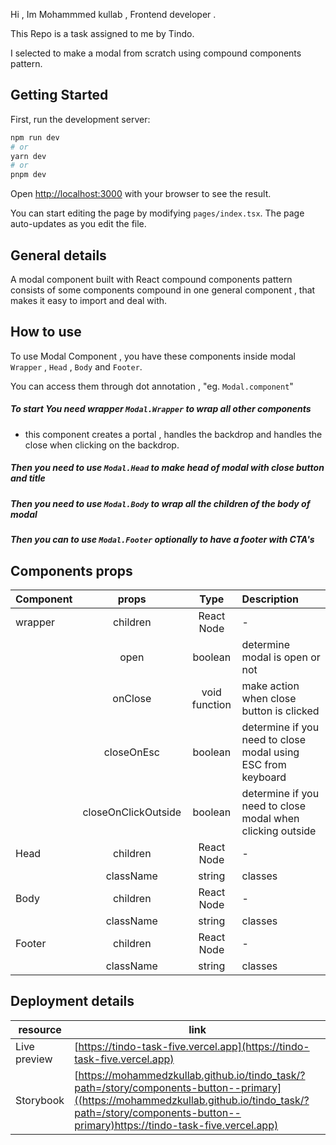 
Hi , Im Mohammmed kullab , Frontend developer .

This Repo is a task assigned to me by Tindo.

I selected to make a modal from scratch using compound components pattern.

## Getting Started

First, run the development server:

```bash
npm run dev
# or
yarn dev
# or
pnpm dev
```

Open [http://localhost:3000](http://localhost:3000) with your browser to see the result.

You can start editing the page by modifying `pages/index.tsx`. The page auto-updates as you edit the file.

## General details

A modal component built with React compound components pattern consists of some components compound in one general component , that makes it easy to import and deal with.

## How to use

To use Modal Component , you have these components inside modal `Wrapper` , `Head` , `Body` and `Footer`.

You can access them through dot annotation , "eg. `Modal.component`"

##### To start You need wrapper `Modal.Wrapper` to wrap all other components

- this component creates a portal , handles the backdrop and handles the close when clicking on the backdrop.

##### Then you need to use  `Modal.Head` to make head of modal with close button and title

##### Then you need to use  `Modal.Body` to wrap all the children of the body of modal

##### Then you can to use  `Modal.Footer` optionally to have a footer with CTA's

## Components props

| Component      | props    | Type          | Description          |
| :---        |    :----:   |          :---: |          :---|
| wrapper  | children | React Node | -    |
|          | open | boolean | determine modal is open or not   |
|          | onClose | void function | make action when close button is clicked   |
|          | closeOnEsc | boolean | determine if you need to close modal using ESC from keyboard   |
|          | closeOnClickOutside | boolean | determine if you need to close modal when clicking outside |
| Head  | children | React Node | -    |
|          | className | string | classes   |
| Body  | children | React Node | -    |
|          | className | string | classes   |
| Footer  | children | React Node | -    |
|          | className | string | classes   |

## Deployment details

| resource  | link  |
|---|---|
|  Live preview  | [https://tindo-task-five.vercel.app](https://tindo-task-five.vercel.app)   |
|  Storybook  | [https://mohammedzkullab.github.io/tindo_task/?path=/story/components-button--primary]((https://mohammedzkullab.github.io/tindo_task/?path=/story/components-button--primary)https://tindo-task-five.vercel.app)   |
